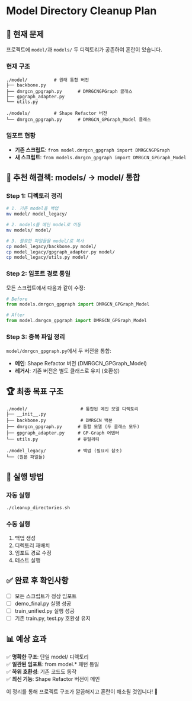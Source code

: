 # Model Directory Cleanup Plan

## 🚨 현재 문제

프로젝트에 `model/`과 `models/` 두 디렉토리가 공존하여 혼란이 있습니다.

### 현재 구조
```
./model/          # 원래 통합 버전
├── backbone.py
├── dmrgcn_gpgraph.py      # DMRGCNGPGraph 클래스
├── gpgraph_adapter.py  
└── utils.py

./models/         # Shape Refactor 버전  
└── dmrgcn_gpgraph.py      # DMRGCN_GPGraph_Model 클래스
```

### 임포트 현황
- **기존 스크립트**: `from model.dmrgcn_gpgraph import DMRGCNGPGraph`
- **새 스크립트**: `from models.dmrgcn_gpgraph import DMRGCN_GPGraph_Model`

## 🎯 추천 해결책: models/ → model/ 통합

### Step 1: 디렉토리 정리
```bash
# 1. 기존 model을 백업
mv model/ model_legacy/

# 2. models를 메인 model로 이동
mv models/ model/

# 3. 필요한 파일들을 model/로 복사
cp model_legacy/backbone.py model/
cp model_legacy/gpgraph_adapter.py model/
cp model_legacy/utils.py model/
```

### Step 2: 임포트 경로 통일
모든 스크립트에서 다음과 같이 수정:
```python
# Before
from models.dmrgcn_gpgraph import DMRGCN_GPGraph_Model

# After  
from model.dmrgcn_gpgraph import DMRGCN_GPGraph_Model
```

### Step 3: 중복 파일 정리
`model/dmrgcn_gpgraph.py`에서 두 버전을 통합:
- **메인**: Shape Refactor 버전 (DMRGCN_GPGraph_Model)
- **레거시**: 기존 버전은 별도 클래스로 유지 (호환성)

## 🏆 최종 목표 구조

```
./model/                    # 통합된 메인 모델 디렉토리
├── __init__.py
├── backbone.py             # DMRGCN 백본
├── dmrgcn_gpgraph.py      # 통합 모델 (두 클래스 모두)
├── gpgraph_adapter.py     # GP-Graph 어댑터
└── utils.py               # 유틸리티

./model_legacy/            # 백업 (필요시 참조)
└── (원본 파일들)
```

## 🔧 실행 방법

### 자동 실행
```bash
./cleanup_directories.sh
```

### 수동 실행
1. 백업 생성
2. 디렉토리 재배치  
3. 임포트 경로 수정
4. 테스트 실행

## ✅ 완료 후 확인사항

- [ ] 모든 스크립트가 정상 임포트
- [ ] demo_final.py 실행 성공
- [ ] train_unified.py 실행 성공  
- [ ] 기존 train.py, test.py 호환성 유지

## 📊 예상 효과

✅ **명확한 구조**: 단일 model/ 디렉토리  
✅ **일관된 임포트**: from model.* 패턴 통일  
✅ **하위 호환성**: 기존 코드도 동작  
✅ **최신 기능**: Shape Refactor 버전이 메인  

이 정리를 통해 프로젝트 구조가 깔끔해지고 혼란이 해소될 것입니다! 🚀

